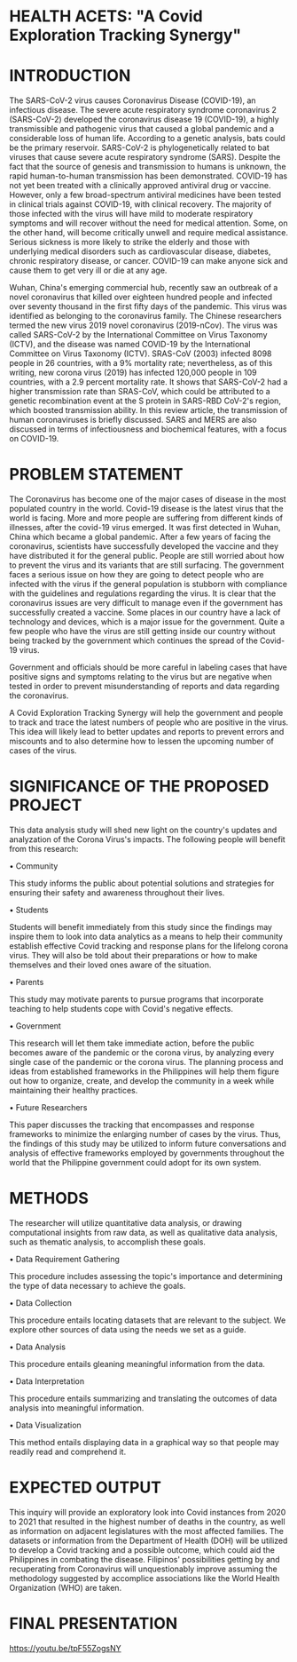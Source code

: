 # HEALTH ACETS: "A Covid Exploration Tracking Synergy"

# INTRODUCTION

The SARS-CoV-2 virus causes Coronavirus Disease (COVID-19), an infectious disease. The severe acute respiratory syndrome coronavirus 2 (SARS-CoV-2) developed the coronavirus disease 19 (COVID-19), a highly transmissible and pathogenic virus that caused a global pandemic and a considerable loss of human life. According to a genetic analysis, bats could be the primary reservoir. SARS-CoV-2 is phylogenetically related to bat viruses that cause severe acute respiratory syndrome (SARS). Despite the fact that the source of genesis and transmission to humans is unknown, the rapid human-to-human transmission has been demonstrated. COVID-19 has not yet been treated with a clinically approved antiviral drug or vaccine. However, only a few broad-spectrum antiviral medicines have been tested in clinical trials against COVID-19, with clinical recovery. The majority of those infected with the virus will have mild to moderate respiratory symptoms and will recover without the need for medical attention. Some, on the other hand, will become critically unwell and require medical assistance. Serious sickness is more likely to strike the elderly and those with underlying medical disorders such as cardiovascular disease, diabetes, chronic respiratory disease, or cancer. COVID-19 can make anyone sick and cause them to get very ill or die at any age.

Wuhan, China's emerging commercial hub, recently saw an outbreak of a novel coronavirus that killed over eighteen hundred people and infected over seventy thousand in the first fifty days of the pandemic. This virus was identified as belonging to the coronavirus family. The Chinese researchers termed the new virus 2019 novel coronavirus (2019-nCov). The virus was called SARS-CoV-2 by the International Committee on Virus Taxonomy (ICTV), and the disease was named COVID-19 by the International Committee on Virus Taxonomy (ICTV). SRAS-CoV (2003) infected 8098 people in 26 countries, with a 9% mortality rate; nevertheless, as of this writing, new corona virus (2019) has infected 120,000 people in 109 countries, with a 2.9 percent mortality rate. It shows that SARS-CoV-2 had a higher transmission rate than SRAS-CoV, which could be attributed to a genetic recombination event at the S protein in SARS-RBD CoV-2's region, which boosted transmission ability. In this review article, the transmission of human coronaviruses is briefly discussed. SARS and MERS are also discussed in terms of infectiousness and biochemical features, with a focus on COVID-19.

# PROBLEM STATEMENT

The Coronavirus has become one of the major cases of disease in the most populated country in the world. Covid-19 disease is the latest virus that the world is facing. More and more people are suffering from different kinds of illnesses, after the covid-19 virus emerged. It was first detected in Wuhan, China which became a global pandemic.  After a few years of facing the coronavirus, scientists have successfully developed the vaccine and they have distributed it for the general public. People are still worried about how to prevent the virus and its variants that are still surfacing. The government faces a serious issue on how they are going to detect people who are infected with the virus if the general population is stubborn with compliance with the guidelines and regulations regarding the virus. It is clear that the coronavirus issues are very difficult to manage even if the government has successfully created a vaccine. Some places in our country have a lack of technology and devices, which is a major issue for the government. Quite a few people who have the virus are still getting inside our country without being tracked by the government which continues the spread of the Covid-19 virus.

Government and officials should be more careful in labeling cases that have positive signs and symptoms relating to the virus but are negative when tested in order to  prevent misunderstanding of reports and data regarding the coronavirus.

A Covid Exploration Tracking Synergy will help the government and people to track and trace the latest numbers of people who are positive in the virus. This idea will likely lead to better updates and reports to prevent errors and miscounts and to also determine how to lessen the upcoming number of cases of the virus.


# SIGNIFICANCE OF THE PROPOSED PROJECT
This data analysis study will shed new light on the country's updates and analyzation of the Corona Virus's impacts. The following people will benefit from this research:

•	Community

This study informs the public about potential solutions and strategies for ensuring their safety and awareness throughout their lives.

•	Students 

Students will benefit immediately from this study since the findings may inspire them to look into data analytics as a means to help their community establish effective Covid tracking and response plans for the lifelong corona virus. They will also be told about their preparations or how to make themselves and their loved ones aware of the situation.

•	Parents 

This study may motivate parents to pursue programs that incorporate teaching to help students cope with Covid's negative effects.

•	Government 

This research will let them take immediate action, before the public becomes aware of the pandemic or the corona virus, by analyzing every single case of the pandemic or the corona virus. The planning process and ideas from established frameworks in the Philippines will help them figure out how to organize, create, and develop the community in a week while maintaining their healthy practices.

•	Future Researchers 

This paper discusses the tracking that encompasses and response frameworks to minimize the enlarging number of cases by the virus. Thus, the findings of this study may be utilized to inform future conversations and analysis of effective frameworks employed by governments throughout the world that the Philippine government could adopt for its own system.

# METHODS

The researcher will utilize quantitative data analysis, or drawing computational insights from raw data, as well as qualitative data analysis, such as thematic analysis, to accomplish these goals.

•  Data Requirement Gathering 

This procedure includes assessing the topic's importance and determining the type of data necessary to achieve the goals.
  
•  Data Collection

This procedure entails locating datasets that are relevant to the subject. We explore other sources of data using the needs we set as a guide. 

•  Data Analysis

This procedure entails gleaning meaningful information from the data. 

•  Data Interpretation

This procedure entails summarizing and translating the outcomes of data analysis into meaningful information.

•  Data Visualization

This method entails displaying data in a graphical way so that people may readily read and comprehend it.


# EXPECTED OUTPUT

This inquiry will provide an exploratory look into Covid instances from 2020 to 2021 that resulted in the highest number of deaths in the country, as well as information on adjacent legislatures with the most affected families. The datasets or information from the Department of Health (DOH) will be utilized to develop a Covid tracking and a possible outcome, which could aid the Philippines in combating the disease. Filipinos' possibilities getting by and recuperating from Coronavirus will unquestionably improve assuming the methodology suggested by accomplice associations like the World Health Organization (WHO) are taken.


# FINAL PRESENTATION
https://youtu.be/tpF55ZogsNY 
